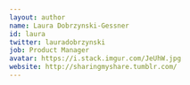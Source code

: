 ```yaml
---
layout: author
name: Laura Dobrzynski-Gessner
id: laura
twitter: lauradobrzynski
job: Product Manager
avatar: https://i.stack.imgur.com/JeUhW.jpg
website: http://sharingmyshare.tumblr.com/
---
```

